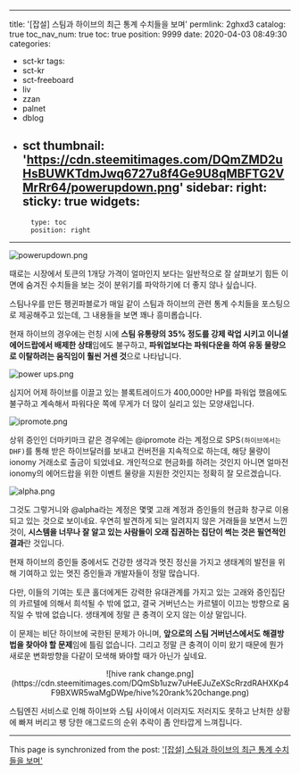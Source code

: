 
---
title: '[잡설] 스팀과 하이브의 최근 통계 수치들을 보며'
permlink: 2ghxd3
catalog: true
toc_nav_num: true
toc: true
position: 9999
date: 2020-04-03 08:49:30
categories:
- sct-kr
tags:
- sct-kr
- sct-freeboard
- liv
- zzan
- palnet
- dblog
- sct
thumbnail: 'https://cdn.steemitimages.com/DQmZMD2uHsBUWKTdmJwq6727u8f4Ge9U8qMBFTG2VMrRr64/powerupdown.png'
sidebar:
    right:
        sticky: true
widgets:
    -
        type: toc
        position: right
---


![powerupdown.png](https://cdn.steemitimages.com/DQmZMD2uHsBUWKTdmJwq6727u8f4Ge9U8qMBFTG2VMrRr64/powerupdown.png)

때로는 시장에서 토큰의 1개당 가격이 얼마인지 보다는 일반적으로 잘 살펴보기 힘든 이면에 숨겨진 수치들을 보는 것이 분위기를 파악하기에 더 좋지 않나 싶습니다. 

스팀나우를 만든 펭귄파블로가 매일 같이 스팀과 하이브의 관련 통계 수치들을 포스팅으로 제공해주고 있는데, 그 내용들을 보면 꽤나 흥미롭습니다.

현재 하이브의 경우에는 런칭 시에 **스팀 유통량의 35% 정도를 강제 락업 시키고 이니셜 에어드랍에서 배제한 상태**임에도 불구하고, **파워업보다는 파워다운을 하여 유동 물량으로 이탈하려는 움직임이 훨씬 거센 것**으로 나타납니다.


![power ups.png](https://cdn.steemitimages.com/DQmRU6CXKhZbNcCooHPaucH3vrt46iV2c17CmqMKtSWQC12/power%20ups.png)

심지어 어제 하이브를 이끌고 있는 블록트레이드가 400,000만 HP를 파워업 했음에도 불구하고 계속해서 파워다운 쪽에 무게가 더 많이 실리고 있는 모양새입니다.


![ipromote.png](https://cdn.steemitimages.com/DQmQxuC5sn6aBVLg6FbSBFmEB2dccEyqp5heHtVrV9EvBne/ipromote.png)

상위 증인인 더마키마크 같은 경우에는 @ipromote 라는 계정으로 SPS`(하이브에서는 DHF)`를 통해 받은 하이브달러를 보내고 컨버전을 지속적으로 하는데, 해당 물량이 ionomy 거래소로 출금이 되었네요. 개인적으로 현금화를 하려는 것인지 아니면 얼마전 ionomy의 에어드랍을 위한 이벤트 물량을 지원한 것인지는 정확히 잘 모르겠습니다. 

![alpha.png](https://cdn.steemitimages.com/DQmer6XZTaAti7qBQB7miCnvcnhnJsoKh9fEJXQP5Q2N17B/alpha.png)

그것도 그렇거니와 @alpha라는 계정은 몇몇 고래 계정과 증인들의 현금화 창구로 이용되고 있는 것으로 보이네요. 우연히 발견하게 되는 알려지지 않은 거래들을 보면서 느낀 것이, **시스템을 너무나 잘 알고 있는 사람들이 오래 집권하는 집단이 썩는 것은 필연적인 결과**란 것입니다. 

현재 하이브의 증인들 중에서도 건강한 생각과 멋진 정신을 가지고 생태계의 발전을 위해 기여하고 있는 멋진 증인들과 개발자들이 정말 많습니다. 

다만, 이들의 기여는 토큰 홀더에게든 강력한 유대관계를 가지고 있는 고래와 증인집단의 카르텔에 의해서 희석될 수 밖에 없고, 결국 거버넌스는 카르텔이 이끄는 방향으로 움직일 수 밖에 없습니다. 생태계에 정말 큰 충격이 오지 않는 이상 말입니다. 

이 문제는 비단 하이브에 국한된 문제가 아니며, **앞으로의 스팀 거버넌스에서도 해결방법을 찾아야 할 문제**임에 틀림 없습니다. 그리고 정말 큰 충격이 이미 왔기 때문에 뭔가 새로운 변화방향을 다같이 모색해 봐야할 때가 아닌가 싶네요.


<center>![hive rank change.png](https://cdn.steemitimages.com/DQmSb1uzw7uHeEJuZeXScRrzdRAHXKp4F9BXWR5waMgDWpe/hive%20rank%20change.png)</center>

스팀엔진 서비스로 인해 하이브와 스팀 사이에서 이러지도 저러지도 못하고 난처한 상황에 빠져 버리고 팽 당한 애그로드의 순위 추락이 좀 안타깝게 느껴집니다.

- - -

This page is synchronized from the post: ['[잡설] 스팀과 하이브의 최근 통계 수치들을 보며'](https://steemit.com/@donekim/2ghxd3)
